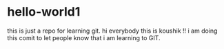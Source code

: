 # hello-world1
this is just a repo for learning git.
hi everybody this is koushik !!
i am doing this comit to let people know that i am learning to GIT.
